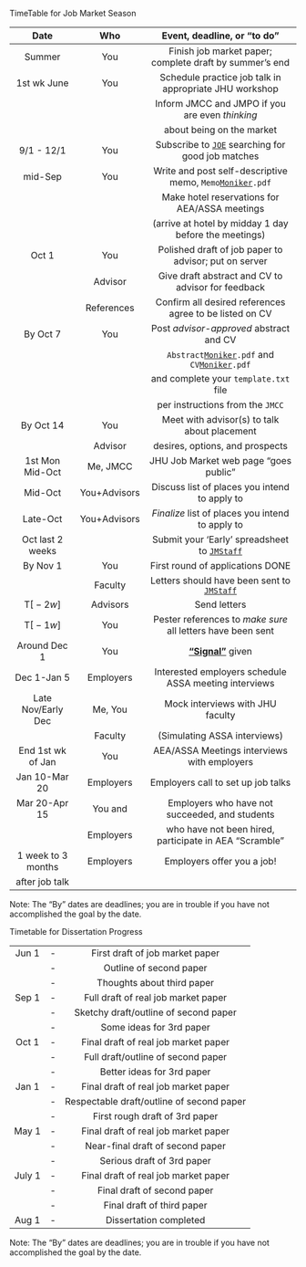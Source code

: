 TimeTable for Job Market Season

<div class="center">

|        Date        |     Who      |                                                                          Event, deadline, or “to do”                                                                          |
|:------------------:|:------------:|:-----------------------------------------------------------------------------------------------------------------------------------------------------------------------------:|
|       Summer       |     You      |                                                            Finish job market paper; complete draft by summer’s end                                                            |
|    1st wk June     |     You      |                                                            Schedule practice job talk in appropriate JHU workshop                                                             |
|                    |              |                                                                Inform JMCC and JMPO if you are even *thinking*                                                                |
|                    |              |                                                                           about being on the market                                                                           |
|     9/1 - 12/1     |     You      |                                                Subscribe to [`JOE`](https://www.aeaweb.org/joe) searching for good job matches                                                |
|      mid-Sep       |     You      |                           Write and post self-descriptive memo, `Memo`[`Moniker`](https://github.com/llorracc/JobMarket/blob/master/Notation)`.pdf`                           |
|                    |              |                                                                 Make hotel reservations for AEA/ASSA meetings                                                                 |
|                    |              |                                                             (arrive at hotel by midday 1 day before the meetings)                                                             |
|       Oct 1        |     You      |                                                             Polished draft of job paper to advisor; put on server                                                             |
|                    |   Advisor    |                                                              Give draft abstract and CV to advisor for feedback                                                               |
|                    |  References  |                                                            Confirm all desired references agree to be listed on CV                                                            |
|      By Oct 7      |     You      |                                                                    Post *advisor-approved* abstract and CV                                                                    |
|                    |              | `Abstract`[`Moniker`](https://github.com/llorracc/JobMarket/blob/master/Notation)`.pdf` and `CV`[`Moniker`](https://github.com/llorracc/JobMarket/blob/master/Notation)`.pdf` |
|                    |              |                                                                     and complete your `template.txt` file                                                                     |
|                    |              |                                                                       per instructions from the `JMCC`                                                                        |
|     By Oct 14      |     You      |                                                                 Meet with advisor(s) to talk about placement                                                                  |
|                    |   Advisor    |                                                                        desires, options, and prospects                                                                        |
|  1st Mon Mid-Oct   |   Me, JMCC   |                                                                     JHU Job Market web page “goes public”                                                                     |
|      Mid-Oct       | You+Advisors |                                                                 Discuss list of places you intend to apply to                                                                 |
|      Late-Oct      | You+Advisors |                                                               *Finalize* list of places you intend to apply to                                                                |
|  Oct last 2 weeks  |              |                                  Submit your ‘Early’ spreadsheet to [`JMStaff`](https://github.com/llorracc/JobMarket/blob/master/Notation)                                   |
|      By Nov 1      |     You      |                                                                       First round of applications DONE                                                                        |
|                    |   Faculty    |                                   Letters should have been sent to [`JMStaff`](https://github.com/llorracc/JobMarket/blob/master/Notation)                                    |
|    T\[ − 2*w*\]    |   Advisors   |                                                                                 Send letters                                                                                  |
|    T\[ − 1*w*\]    |     You      |                                                          Pester references to *make sure* all letters have been sent                                                          |
|    Around Dec 1    |     You      |                                                            [**“Signal”**](http:/www.aeaweb.org/joe/signal/) given                                                             |
|    Dec 1-Jan 5     |  Employers   |                                                             Interested employers schedule ASSA meeting interviews                                                             |
| Late Nov/Early Dec |   Me, You    |                                                                       Mock interviews with JHU faculty                                                                        |
|                    |   Faculty    |                                                                         (Simulating ASSA interviews)                                                                          |
| End 1st wk of Jan  |     You      |                                                                  AEA/ASSA Meetings interviews with employers                                                                  |
|   Jan 10-Mar 20    |  Employers   |                                                                      Employers call to set up job talks                                                                       |
|   Mar 20-Apr 15    |   You and    |                                                                Employers who have not succeeded, and students                                                                 |
|                    |  Employers   |                                                            who have not been hired, participate in AEA “Scramble”                                                             |
| 1 week to 3 months |  Employers   |                                                                          Employers offer you a job!                                                                           |
|   after job talk   |              |                                                                                                                                                                               |

</div>

Note: The “By” dates are deadlines; you are in trouble if you have not accomplished the goal by the date.

Timetable for Dissertation Progress

<div class="center">

|        |     |                                           |
|:------:|:---:|:-----------------------------------------:|
| Jun 1  | \-  |      First draft of job market paper      |
|        | \-  |          Outline of second paper          |
|        | \-  |        Thoughts about third paper         |
| Sep 1  | \-  |    Full draft of real job market paper    |
|        | \-  |   Sketchy draft/outline of second paper   |
|        | \-  |         Some ideas for 3rd paper          |
| Oct 1  | \-  |   Final draft of real job market paper    |
|        | \-  |    Full draft/outline of second paper     |
|        | \-  |        Better ideas for 3rd paper         |
| Jan 1  | \-  |   Final draft of real job market paper    |
|        | \-  | Respectable draft/outline of second paper |
|        | \-  |      First rough draft of 3rd paper       |
| May 1  | \-  |   Final draft of real job market paper    |
|        | \-  |     Near-final draft of second paper      |
|        | \-  |        Serious draft of 3rd paper         |
| July 1 | \-  |   Final draft of real job market paper    |
|        | \-  |        Final draft of second paper        |
|        | \-  |        Final draft of third paper         |
| Aug 1  | \-  |          Dissertation completed           |

</div>

Note: The “By” dates are deadlines; you are in trouble if you have not accomplished the goal by the date.
